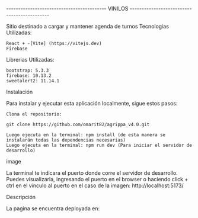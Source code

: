 ------------------------------------------ VINILOS --------------------------------------------

Sitio destinado a cargar y mantener agenda de turnos
Tecnologias Utilizadas:

    React + -[Vite] (https://vitejs.dev)
    Firebase

Librerias Utilizadas:

    bootstrap: 5.3.3
    firebase: 10.13.2
    sweetalert2: 11.14.1

Instalación

Para instalar y ejecutar esta aplicación localmente, sigue estos pasos:

    Clona el repositorio:

    git clone https://github.com/omarit82/agrippa_v4.0.git

    Luego ejecuta en la terminal: npm install (de esta manera se instalarán todas las dependencias necesarias)
    Luego ejecuta en la terminal: npm run dev (Para iniciar el servidor de desarrollo)

image

La terminal te indicara el puerto donde corre el servidor de desarrollo. Puedes visualizarla, ingresando el puerto en el browser o haciendo click + ctrl en el vinculo al puerto en el caso de la imagen: http://localhost:5173/

Descripción



La pagina se encuentra deployada en:
